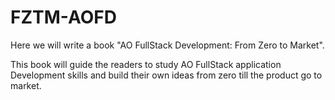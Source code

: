 # FZTM-AOFD
Here we will write a book "AO FullStack Development: From Zero to Market".

This book will guide the readers to study AO FullStack application Development skills and build their own ideas from zero till the product go to market.

